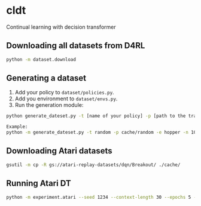 # cldt
Continual learning with decision transformer

## Downloading all datasets from D4RL

```bash
python -m dataset.download
```

## Generating a dataset

1. Add your policy to `dataset/policies.py`.
2. Add you environment to `dataset/envs.py`.
3. Run the generation module:

```bash
python generate_dateset.py -t [name of your policy] -p [path to the trained policy (if applicable)] -e [name of your env] -n 1000 -o [output file path] --render --seed 0

Example:
python -m generate_dateset.py -t random -p cache/random -e hopper -n 1000 -o cache/hopper.pkl --render --seed 0
```

## Downloading Atari datasets

```bash
gsutil -m cp -R gs://atari-replay-datasets/dqn/Breakout/ ./cache/
```

## Running Atari DT

```bash
python -m experiment.atari --seed 1234 --context-length 30 --epochs 5 --model-type reward_conditioned --num-steps 500000 --num-buffers 50 --game Breakout --batch-size 128
```